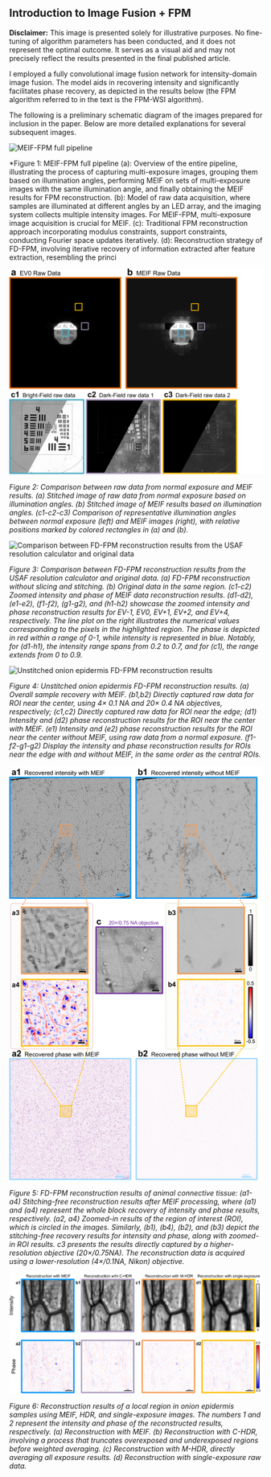 ## Introduction to  Image Fusion + FPM


**Disclaimer:** This image is presented solely for illustrative purposes. No fine-tuning of algorithm parameters has been conducted, and it does not represent the optimal outcome. It serves as a visual aid and may not precisely reflect the results presented in the final published article. 

I employed a fully convolutional image fusion network for intensity-domain image fusion. The model aids in recovering intensity and significantly facilitates phase recovery, as depicted in the results below (the FPM algorithm referred to in the text is the FPM-WSI algorithm).<a href='https://clustrmaps.com/site/1by5c' title='Visit tracker'><img src='//clustrmaps.com/map_v2.png?cl=ffffff&w=1&t=tt&d=M0Nnn2BQ-3Zbl4Fh-NLZ-QenH_11qB67h9_qnCMgqxY' width='1' height='1'/></a>


The following is a preliminary schematic diagram of the images prepared for inclusion in the paper. Below are more detailed explanations for several subsequent images.


![MEIF-FPM full pipeline](./pip-1.png)

*Figure 1: MEIF-FPM full pipeline (a): Overview of the entire pipeline, illustrating the process of capturing multi-exposure images, grouping them based on illumination angles, performing MEIF on sets of multi-exposure images with the same illumination angle, and finally obtaining the MEIF results for FPM reconstruction. (b): Model of raw data acquisition, where samples are illuminated at different angles by an LED array, and the imaging system collects multiple intensity images. For MEIF-FPM, multi-exposure image acquisition is crucial for MEIF. (c): Traditional FPM reconstruction approach incorporating modulus constraints, support constraints, conducting Fourier space updates iteratively. (d): Reconstruction strategy of FD-FPM, involving iterative recovery of information extracted after feature extraction, resembling the princi


![Comparison between raw data from normal exposure and MEIF results](./rd-1.png)

*Figure 2: Comparison between raw data from normal exposure and MEIF results. (a) Stitched image of raw data from normal exposure based on illumination angles. (b) Stitched image of MEIF results based on illumination angles. (c1-c2-c3) Comparison of representative illumination angles between normal exposure (left) and MEIF images (right), with relative positions marked by colored rectangles in (a) and (b).*

![Comparison between FD-FPM reconstruction results from the USAF resolution calculator and original data](./usaf-1.png)

*Figure 3: Comparison between FD-FPM reconstruction results from the USAF resolution calculator and original data. (a) FD-FPM reconstruction without slicing and stitching. (b) Original data in the same region. (c1-c2) Zoomed intensity and phase of MEIF data reconstruction results. (d1-d2), (e1-e2), (f1-f2), (g1-g2), and (h1-h2) showcase the zoomed intensity and phase reconstruction results for EV-1, EV0, EV+1, EV+2, and EV+4, respectively. The line plot on the right illustrates the numerical values corresponding to the pixels in the highlighted region. The phase is depicted in red within a range of 0-1, while intensity is represented in blue. Notably, for (d1-h1), the intensity range spans from 0.2 to 0.7, and for (c1), the range extends from 0 to 0.9.*


![Unstitched onion epidermis FD-FPM reconstruction results](./swyb.png)

*Figure 4: Unstitched onion epidermis FD-FPM reconstruction results. (a) Overall sample recovery with MEIF. (b1,b2) Directly captured raw data for ROI near the center, using 4× 0.1 NA and 20× 0.4 NA objectives, respectively; (c1,c2) Directly captured raw data for ROI near the edge; (d1) Intensity and (d2) phase reconstruction results for the ROI near the center with MEIF. (e1) Intensity and (e2) phase reconstruction results for the ROI near the center without MEIF, using raw data from a normal exposure. (f1-f2-g1-g2) Display the intensity and phase reconstruction results for ROIs near the edge with and without MEIF, in the same order as the central ROIs.*


![FD-FPM reconstruction results of animal connective tissue](./beijing-1.png)

*Figure 5: FD-FPM reconstruction results of animal connective tissue: (a1-a4) Stitching-free reconstruction results after MEIF processing, where (a1) and (a4) represent the whole block recovery of intensity and phase results, respectively. (a2, a4) Zoomed-in results of the region of interest (ROI), which is circled in the images. Similarly, (b1), (b4), (b2), and (b3) depict the stitching-free recovery results for intensity and phase, along with zoomed-in ROI results. c3 presents the results directly captured by a higher-resolution objective (20×/0.75NA). The reconstruction data is acquired using a lower-resolution (4×/0.1NA, Nikon) objective.*



![Reconstruction results of a local region in onion epidermis samples using MEIF, HDR, and single-exposure images](./vshdr-1.png)

*Figure 6: Reconstruction results of a local region in onion epidermis samples using MEIF, HDR, and single-exposure images. The numbers 1 and 2 represent the intensity and phase of the reconstructed results, respectively. (a) Reconstruction with MEIF. (b) Reconstruction with C-HDR, involving a process that truncates overexposed and underexposed regions before weighted averaging. (c) Reconstruction with M-HDR, directly averaging all exposure results. (d) Reconstruction with single-exposure raw data.*
